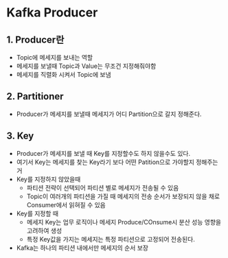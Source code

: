 # Kafka Producer

## 1. Producer란
- Topic에 메세지를 보내는 역할
- 메세지를 보낼때 Topic과 Value는 무조건 지정해줘야함
- 메세지를 직렬화 시켜서 Topic에 보냄

## 2. Partitioner
- Producer가 메세지를 보낼때 메세지가 어디 Partition으로 갈지 정해준다.

## 3. Key
- Producer가 메세지를 보낼 때 Key를 지정할수도 하지 않을수도 있다.
- 여기서 Key는 메세지를 찾는 Key라기 보다 어떤 Patition으로 가야할지 정해주는거
- Key를 지정하지 않았을때
    - 파티션 전략이 선택되어 파티션 별로 메세지가 전송될 수 있음
    - Topic이 여러개의 파티션을 가질 때 메세지의 전송 순서가 보장되지 않을 채로 Consumer에서 읽혀질 수 있음
- Key를 지정할 때
    - 메세지 Key는 업무 로직이나 메세지 Produce/COnsume시 분산 성능 영향을 고려하여 생성
    - 특정 Key값을 가지는 메세지는 특정 파티션으로 고정되어 전송된다.
- Kafka는 하나의 파티션 내에서만 메세지의 순서 보장